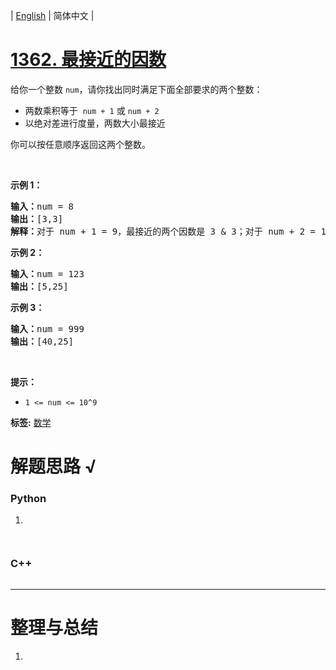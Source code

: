 | [English](README_EN.md) | 简体中文 |

# [1362. 最接近的因数](https://leetcode.cn/problems/closest-divisors)
<p>给你一个整数&nbsp;<code>num</code>，请你找出同时满足下面全部要求的两个整数：</p>

<ul>
	<li>两数乘积等于 &nbsp;<code>num + 1</code>&nbsp;或&nbsp;<code>num + 2</code></li>
	<li>以绝对差进行度量，两数大小最接近</li>
</ul>

<p>你可以按任意顺序返回这两个整数。</p>

<p>&nbsp;</p>

<p><strong>示例 1：</strong></p>

<pre><strong>输入：</strong>num = 8
<strong>输出：</strong>[3,3]
<strong>解释：</strong>对于 num + 1 = 9，最接近的两个因数是 3 &amp; 3；对于 num + 2 = 10, 最接近的两个因数是 2 &amp; 5，因此返回 3 &amp; 3 。
</pre>

<p><strong>示例 2：</strong></p>

<pre><strong>输入：</strong>num = 123
<strong>输出：</strong>[5,25]
</pre>

<p><strong>示例 3：</strong></p>

<pre><strong>输入：</strong>num = 999
<strong>输出：</strong>[40,25]
</pre>

<p>&nbsp;</p>

<p><strong>提示：</strong></p>

<ul>
	<li><code>1 &lt;= num &lt;= 10^9</code></li>
</ul>

**标签:**  [数学](https://leetcode.cn/tag/math) 
# 解题思路 √

### Python

1. 

```python

```


```python

```

### C++

```cpp

```

---



# 整理与总结

1. 